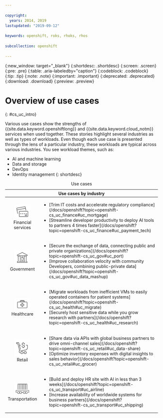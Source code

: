 ```yaml
---

copyright:
  years: 2014, 2019
lastupdated: "2019-09-12"

keywords: openshift, roks, rhoks, rhos

subcollection: openshift

---
```


{:new_window: target="_blank"}
{:shortdesc: .shortdesc}
{:screen: .screen}
{:pre: .pre}
{:table: .aria-labeledby="caption"}
{:codeblock: .codeblock}
{:tip: .tip}
{:note: .note}
{:important: .important}
{:deprecated: .deprecated}
{:download: .download}
{:preview: .preview}

# Overview of use cases
{: #cs_uc_intro}

Various use cases show the strengths of {{site.data.keyword.openshiftlong}} and  {{site.data.keyword.cloud_notm}} services when used together. These stories highlight several industries as well as types of workloads. Even though each use case is presented through the lens of a particular industry, these workloads are typical across various industries. You see workload themes, such as: 
* AI and machine learning
* Data and storage
* DevOps
* Identity management
{: shortdesc}

<table summary="The table shows the use cases. Rows are to be read from the left to right, with icons representing each industry in column one the description in column two.">
<caption>Use cases</caption>
  <thead>
  <th colspan=2>Use cases by industry</th>
  </thead>
  <tbody>
    <tr>
    <td align="center"><img src="images/finance.svg" width="50" alt="Icon of front and back of credit card"/><br>Financial services</td>
    <td><ul>
    <li>[Trim IT costs and accelerate regulatory compliance](/docs/openshift?topic=openshift-cs_uc_finance#uc_mortgage)</li>
    <li>[Streamline developer productivity to deploy AI tools to partners 4 times faster](/docs/openshift?topic=openshift-cs_uc_finance#uc_payment_tech)</li>
    </ul></td>
     </tr>
     <tr>
     <td align="center"><img src="images/gov.svg" width="50" alt="Icon of government building with person inside"/><br>Government</td>
     <td><ul>
    <li>[Secure the exchange of data, connecting public and private organizations](/docs/openshift?topic=openshift-cs_uc_gov#uc_port)</li>
     <li>[Improve collaboration velocity with community Developers, combining public-private data](/docs/openshift?topic=openshift-cs_uc_gov#uc_data_mashup)</li></ul></td>
      </tr>
    <tr>
      <td align="center"><img src="images/health.svg" width="50" alt="Icon of medical bag"/><br>Healthcare</td>
      <td><ul>
     <li>[Migrate workloads from inefficient VMs to easily operated containers for patient systems](/docs/openshift?topic=openshift-cs_uc_health#uc_migrate)</li>
      <li>[Securely host sensitive data while you grow research with partners](/docs/openshift?topic=openshift-cs_uc_health#uc_research)</li>
      </ul></td>
      </tr>
      <tr>
         <td align="center"><img src="images/retail.svg" width="50" alt="Icon of shopping cart with currency symbol"/><br>Retail</td>
         <td><ul>
        <li>[Share data via APIs with global business partners to drive omni-channel sales](/docs/openshift?topic=openshift-cs_uc_retail#uc_data-share)</li>
         <li>[Optimize inventory expenses with digital insights to sales behavior](/docs/openshift?topic=openshift-cs_uc_retail#uc_grocer)</li>
              </ul></td>
          </tr>
      <tr>
       <td align="center"><img src="images/transport.svg" width="50" alt="Icon of railroad car with containers"/><br>Transportation</td>
           <td><ul>
          <li>[Build and deploy HR site with AI in less than 3 weeks](/docs/openshift?topic=openshift-cs_uc_transport#uc_airline)</li>
           <li>[Increase availability of worldwide systems for business partners](/docs/openshift?topic=openshift-cs_uc_transport#uc_shipping)</li></ul></td>
      </tr>
  </tbody>
  </table>
